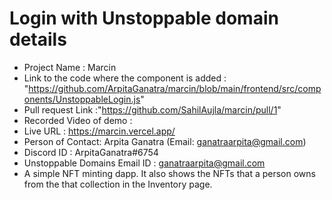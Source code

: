 # Login with Unstoppable domain details

- Project Name : Marcin
- Link to the code where the component is added : "https://github.com/ArpitaGanatra/marcin/blob/main/frontend/src/components/UnstoppableLogin.js"
- Pull request Link :"https://github.com/SahilAujla/marcin/pull/1"
- Recorded Video of demo : 
- Live URL : https://marcin.vercel.app/
- Person of Contact: Arpita Ganatra (Email: ganatraarpita@gmail.com)
- Discord ID : ArpitaGanatra#6754
- Unstoppable Domains Email ID : ganatraarpita@gmail.com
- A simple NFT minting dapp. It also shows the NFTs that a person owns from the that collection in the Inventory page.

